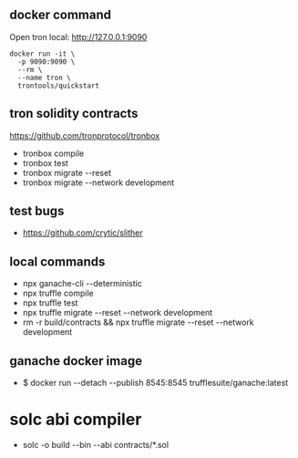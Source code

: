 ## docker command

Open tron local: http://127.0.0.1:9090

```
docker run -it \
  -p 9090:9090 \
  --rm \
  --name tron \
  trontools/quickstart
```

## tron solidity contracts

https://github.com/tronprotocol/tronbox

- tronbox compile
- tronbox test
- tronbox migrate --reset
- tronbox migrate --network development

## test bugs

- https://github.com/crytic/slither

## local commands

- npx ganache-cli --deterministic
- npx truffle compile
- npx truffle test
- npx truffle migrate --reset --network development
- rm -r build/contracts && npx truffle migrate --reset  --network development

## ganache docker image

- $ docker run --detach --publish 8545:8545 trufflesuite/ganache:latest

# solc abi compiler

- solc -o build --bin --abi contracts/*.sol